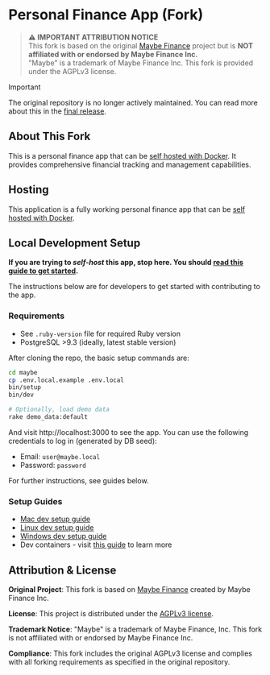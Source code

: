 # Personal Finance App (Fork)

> **⚠️ IMPORTANT ATTRIBUTION NOTICE**  
> This fork is based on the original [Maybe Finance](https://github.com/maybe-finance/maybe) project but is **NOT affiliated with or endorsed by Maybe Finance Inc.**  
> "Maybe" is a trademark of Maybe Finance Inc. This fork is provided under the AGPLv3 license.

> [!IMPORTANT]
> The original repository is no longer actively maintained. You can read more about this in the [final release](https://github.com/maybe-finance/maybe/releases/tag/v0.6.0).

## About This Fork

This is a personal finance app that can be [self hosted with Docker](docs/hosting/docker.md). It provides comprehensive financial tracking and management capabilities.

## Hosting

This application is a fully working personal finance app that can be [self hosted with Docker](docs/hosting/docker.md).

## Local Development Setup

**If you are trying to _self-host_ this app, stop here. You
should [read this guide to get started](docs/hosting/docker.md).**

The instructions below are for developers to get started with contributing to the app.

### Requirements

- See `.ruby-version` file for required Ruby version
- PostgreSQL >9.3 (ideally, latest stable version)

After cloning the repo, the basic setup commands are:

```sh
cd maybe
cp .env.local.example .env.local
bin/setup
bin/dev

# Optionally, load demo data
rake demo_data:default
```

And visit http://localhost:3000 to see the app. You can use the following
credentials to log in (generated by DB seed):

- Email: `user@maybe.local`
- Password: `password`

For further instructions, see guides below.

### Setup Guides

- [Mac dev setup guide](https://github.com/maybe-finance/maybe/wiki/Mac-Dev-Setup-Guide)
- [Linux dev setup guide](https://github.com/maybe-finance/maybe/wiki/Linux-Dev-Setup-Guide)
- [Windows dev setup guide](https://github.com/maybe-finance/maybe/wiki/Windows-Dev-Setup-Guide)
- Dev containers - visit [this guide](https://code.visualstudio.com/docs/devcontainers/containers) to learn more

## Attribution & License

**Original Project**: This fork is based on [Maybe Finance](https://github.com/maybe-finance/maybe) created by Maybe Finance Inc.

**License**: This project is distributed under the [AGPLv3 license](https://github.com/maybe-finance/maybe/blob/main/LICENSE).

**Trademark Notice**: "Maybe" is a trademark of Maybe Finance, Inc. This fork is not affiliated with or endorsed by Maybe Finance Inc.

**Compliance**: This fork includes the original AGPLv3 license and complies with all forking requirements as specified in the original repository.
